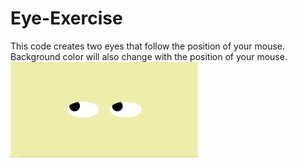 # Eye-Exercise
This code creates two eyes that follow the position of your mouse. Background color will also change with the position of your mouse.
<img src="eyes.png" width='300'/>
